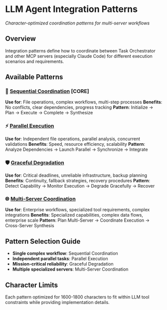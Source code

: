 # LLM Agent Integration Patterns

*Character-optimized coordination patterns for multi-server workflows*

## Overview
Integration patterns define how to coordinate between Task Orchestrator and other MCP servers (especially Claude Code) for different execution scenarios and requirements.

## Available Patterns

### 🔄 [Sequential Coordination](sequential-coordination.md) **[CORE]**
**Use for**: File operations, complex workflows, multi-step processes
**Benefits**: No conflicts, clear dependencies, progress tracking
**Pattern**: Initialize → Plan → Execute → Complete → Synthesize

### ⚡ [Parallel Execution](parallel-execution.md)
**Use for**: Independent file operations, parallel analysis, concurrent validations
**Benefits**: Speed, resource efficiency, scalability
**Pattern**: Analyze Dependencies → Launch Parallel → Synchronize → Integrate

### 🛡️ [Graceful Degradation](graceful-degradation.md)
**Use for**: Critical deadlines, unreliable infrastructure, backup planning
**Benefits**: Continuity, fallback strategies, recovery procedures
**Pattern**: Detect Capability → Monitor Execution → Degrade Gracefully → Recover

### 🌐 [Multi-Server Coordination](multi-server-coordination.md)
**Use for**: Enterprise workflows, specialized tool requirements, complex integrations
**Benefits**: Specialized capabilities, complex data flows, enterprise scale
**Pattern**: Plan Multi-Server → Coordinate Execution → Cross-Server Synthesis

## Pattern Selection Guide
- **Single complex workflow**: Sequential Coordination
- **Independent parallel tasks**: Parallel Execution  
- **Mission-critical reliability**: Graceful Degradation
- **Multiple specialized servers**: Multi-Server Coordination

## Character Limits
Each pattern optimized for 1600-1800 characters to fit within LLM tool constraints while providing implementation details.